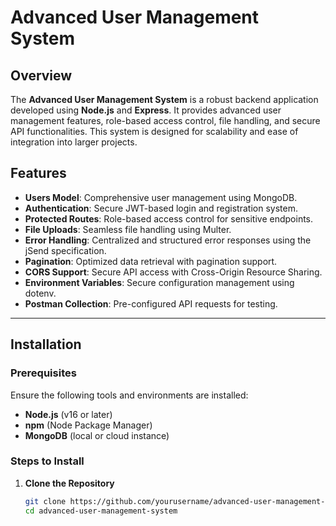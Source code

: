 # Advanced User Management System

## Overview
The **Advanced User Management System** is a robust backend application developed using **Node.js** and **Express**. It provides advanced user management features, role-based access control, file handling, and secure API functionalities. This system is designed for scalability and ease of integration into larger projects.

## Features
- **Users Model**: Comprehensive user management using MongoDB.
- **Authentication**: Secure JWT-based login and registration system.
- **Protected Routes**: Role-based access control for sensitive endpoints.
- **File Uploads**: Seamless file handling using Multer.
- **Error Handling**: Centralized and structured error responses using the jSend specification.
- **Pagination**: Optimized data retrieval with pagination support.
- **CORS Support**: Secure API access with Cross-Origin Resource Sharing.
- **Environment Variables**: Secure configuration management using dotenv.
- **Postman Collection**: Pre-configured API requests for testing.

---

## Installation

### Prerequisites
Ensure the following tools and environments are installed:
- **Node.js** (v16 or later)
- **npm** (Node Package Manager)
- **MongoDB** (local or cloud instance)

### Steps to Install

1. **Clone the Repository**
   ```bash
   git clone https://github.com/yourusername/advanced-user-management-system.git
   cd advanced-user-management-system
